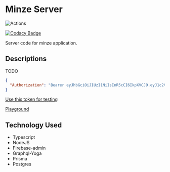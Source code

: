 # Minze Server

![Actions](https://github.com/shubhamxy/minze-server/workflows/MainCI/badge.svg)

[![Codacy Badge](https://api.codacy.com/project/badge/Grade/f8d16537be3d419083f4dc388f3f7601)](https://www.codacy.com/manual/shubhamxy/minze-server?utm_source=github.com&utm_medium=referral&utm_content=shubhamxy/minze-server&utm_campaign=Badge_Grade)

Server code for minze application.

## **Descriptions**

TODO

```json
{
  "Authorization": "Bearer eyJhbGciOiJIUzI1NiIsInR5cCI6IkpXVCJ9.eyJ1c2VySWQiOiJjazBzYWdmd2swMDV6MDc4MTAyMDl2Y2IwIiwiaWF0IjoxNTY4OTkzODk4fQ.YNJEAhWgX-pyjHATVrv6xYMOEDQUK5xK2jYvfIKKSWk"
}
```

[Use this token for testing](https://minze-server.herokuapp.com/testing)

[Playground](https://minze-server.herokuapp.com/playground)

## **Technology Used**

- Typescript
- NodeJS
- Firebase-admin
- Graphql-Yoga
- Prisma
- Postgres
